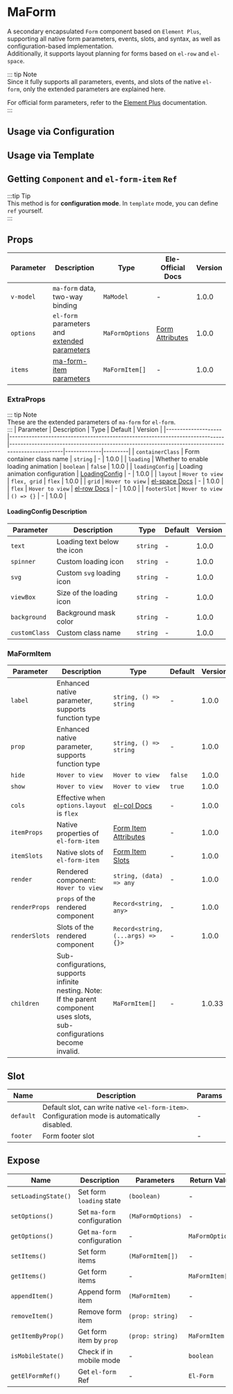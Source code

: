 # MaForm

A secondary encapsulated `Form` component based on `Element Plus`, supporting all native form parameters, events, slots, and syntax, as well as configuration-based implementation.  
Additionally, it supports layout planning for forms based on `el-row` and `el-space`.

::: tip Note  
Since it fully supports all parameters, events, and slots of the native `el-form`, only the extended parameters are explained here.  

For official form parameters, refer to the [Element Plus](https://element-plus.org/zh-CN/component/form.html) documentation.  
:::

## Usage via Configuration  
<DemoPreview dir="demos/ma-form/config" />

## Usage via Template  
<DemoPreview dir="demos/ma-form/template" />

## Getting `Component` and `el-form-item` `Ref`  
:::tip Tip  
This method is for **configuration mode**. In `template` mode, you can define `ref` yourself.  
:::

<DemoPreview dir="demos/ma-form/getRef" />

## Props  

| Parameter       | Description                          | Type         | Ele-Official Docs                                                                 | Version |
|----------------|--------------------------------------|--------------|----------------------------------------------------------------------------------|---------|
| `v-model`      | `ma-form` data, two-way binding      | `MaModel`    | -                                                                                | 1.0.0   |
| `options`      | `el-form` parameters and [extended parameters](#extraprops) | `MaFormOptions` | [Form Attributes](https://element-plus.org/zh-CN/component/form.html#form-attributes) | 1.0.0   |
| `items`        | [ma-form-item parameters](#maformitem) | `MaFormItem[]` | -                                                                                | 1.0.0   |

### ExtraProps  
::: tip Note  
These are the extended parameters of `ma-form` for `el-form`.  
:::
| Parameter           | Description                                                                 | Type                                                                                              | Default     | Version |
|--------------------|-----------------------------------------------------------------------------|-------------------------------------------------------------------------------------------------|-------------|---------|
| `containerClass`   | Form container class name                                                   | `string`                                                                                        | -           | 1.0.0   |
| `loading`         | Whether to enable loading animation                                         | `boolean`                                                                                       | `false`     | 1.0.0   |
| `loadingConfig`   | Loading animation configuration                                             | [LoadingConfig](#loadingconfig-description)                                                     | -           | 1.0.0   |
| `layout`          | <el-tooltip content="Layout method. When using `flex`, the `cols` parameter can be set in `itemProps` of `item`. Default: `flex`">`Hover to view`</el-tooltip> | `flex, grid` | `flex` | 1.0.0   |
| `grid`            | <el-tooltip content="`grid` layout, effective when `layout` is `grid`. Uses `el-space` internally. Configuration refers to `el-space` docs in `element-plus`">`Hover to view`</el-tooltip> | [el-space Docs](https://element-plus.org/zh-CN/component/space.html#attributes)     | -           | 1.0.0   |
| `flex`            | <el-tooltip content="`flex` layout, effective when `layout` is `flex`. Uses `el-row` internally. Configuration refers to `el-row` docs in `element-plus`">`Hover to view`</el-tooltip> | [el-row Docs](https://element-plus.org/zh-CN/component/layout.html#row-attributes)     | -           | 1.0.0   |
| `footerSlot`      | <el-tooltip content="Configuration-based slot. In `template` mode, it is written as #footer">`Hover to view`</el-tooltip> | `() => {}`  | -  | 1.0.0   |

#### LoadingConfig Description  
| Parameter       | Description                  | Type   | Default | Version |
|----------------|------------------------------|--------|---------|---------|
| `text`         | Loading text below the icon   | `string`  | -       | 1.0.0   |
| `spinner`      | Custom loading icon           | `string` | -       | 1.0.0   |
| `svg`          | Custom `svg` loading icon     | `string` | -       | 1.0.0   |
| `viewBox`      | Size of the loading icon      | `string` | -       | 1.0.0   |
| `background`   | Background mask color         | `string` | -       | 1.0.0   |
| `customClass`  | Custom class name             | `string` | -       | 1.0.0   |

### MaFormItem  

| Parameter         | Description                                                                                                                                                                             | Type                                                                                                 | Default    | Version  |
|------------------|----------------------------------------------------------------------------------------------------------------------------------------------------------------------------------------|----------------------------------------------------------------------------------------------------|------------|----------|
| `label`          | Enhanced native parameter, supports function type                                                                                                                                       | `string, () => string`                                                                             | -          | 1.0.0    |
| `prop`           | Enhanced native parameter, supports function type                                                                                                                                       | `string, () => string`                                                                             | -          | 1.0.0    |
| `hide`           | <el-tooltip content="Whether to hide this item. Hidden items still retain data. Default: `false`. May not work for custom components.">`Hover to view`</el-tooltip>                     | <el-tooltip content="boolean, (item: MaFormItem, model: MaModel) => boolean">`Hover to view`</el-tooltip> | `false`    | 1.0.0    |
| `show`           | <el-tooltip content="Whether to display this item. Undisplayed items are not rendered and have no data. Default: `true`. May not work for custom components.">`Hover to view`</el-tooltip> | <el-tooltip content="boolean, (item: MaFormItem, model: MaModel) => boolean">`Hover to view`</el-tooltip> | `true`     | 1.0.0    |
| `cols`           | Effective when `options.layout` is `flex`                                                                                                                                              | [el-col Docs](https://element-plus.org/zh-CN/component/layout.html#col-attributes)                    | -          | 1.0.0    |
| `itemProps`      | Native properties of `el-form-item`                                                                                                                                                    | [Form Item Attributes](https://element-plus.org/zh-CN/component/form.html#formitem-attributes)        | -          | 1.0.0    |
| `itemSlots`      | Native slots of `el-form-item`                                                                                                                                                         | [Form Item Slots](https://element-plus.org/zh-CN/component/form.html#formitem-slots)                   | -          | 1.0.0    |
| `render`         | Rendered component: <el-tooltip content="Set the component to render. Supports all `form` components of `element plus`, such as `input`, `datePicker`. Also accepts `tsx`, `jsx` virtual DOM or a component function, e.g., `() => ElInput`">`Hover to view`</el-tooltip> | `string, (data) => any`                                                                            | -          | 1.0.0    |
| `renderProps`    | `props` of the rendered component                                                                                                                                                      | `Record<string, any>`                                                                              | -          | 1.0.0    |
| `renderSlots`    | Slots of the rendered component                                                                                                                                                        | `Record<string, (...args) => {}>`                                                                  | -          | 1.0.0    |
| `children`       | Sub-configurations, supports infinite nesting. Note: If the parent component uses slots, sub-configurations become invalid.                                                                 | `MaFormItem[]`                                                                                     | -          | 1.0.33   |

## Slot  

| Name             | Description                                  | Params |
|-----------------|---------------------------------------------|--------|
| `default`       | Default slot, can write native `<el-form-item>`. Configuration mode is automatically disabled. | -      |
| `footer`        | Form footer slot                            | -      |

## Expose  
| Name                   | Description                  | Parameters                | Return Value       |
|-----------------------|-----------------------------|-------------------------|-------------------|
| `setLoadingState()`   | Set form `loading` state    | `(boolean)`             | -                 |
| `setOptions()`       | Set `ma-form` configuration | `(MaFormOptions)`       | -                 |
| `getOptions()`       | Get `ma-form` configuration | -                       | `MaFormOptions`   |
| `setItems()`         | Set form items              | `(MaFormItem[])`        | -                 |
| `getItems()`         | Get form items              | -                       | `MaFormItem[]`    |
| `appendItem()`       | Append form item            | `(MaFormItem)`          | -                 |
| `removeItem()`       | Remove form item            | `(prop: string)`        | -                 |
| `getItemByProp()`    | Get form item by `prop`     | `(prop: string)`        | `MaFormItem`      |
| `isMobileState()`    | Check if in mobile mode     | -                       | `boolean`         |
| `getElFormRef()`     | Get `el-form` Ref          | -                       | `El-Form`         |